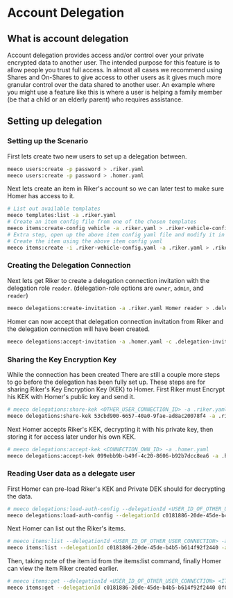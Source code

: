 # Account Delegation

## What is account delegation

Account delegation provides access and/or control over your private encrypted data to another user. The intended purpose for this feature is to allow people you trust full access. In almost all cases we recommend using Shares and On-Shares to give access to other users as it gives much more granular control over the data shared to another user. An example where you might use a feature like this is where a user is helping a family member (be that a child or an elderly parent) who requires assistance.

## Setting up delegation

### Setting up the Scenario

First lets create two new users to set up a delegation between.

```bash
meeco users:create -p password > .riker.yaml
meeco users:create -p password > .homer.yaml
```

Next lets create an item in Riker's account so we can later test to make sure Homer has access to it.

```bash
# List out available templates
meeco templates:list -a .riker.yaml
# Create an item config file from one of the chosen templates
meeco items:create-config vehicle -a .riker.yaml > .riker-vehicle-config.yaml
# Extra step, open up the above item config yaml file and modify it in your chosen text editor
# Create the item using the above item config yaml
meeco items:create -i .riker-vehicle-config.yaml -a .riker.yaml > .riker-vehicle.yaml
```

### Creating the Delegation Connection

Next lets get Riker to create a delegation connection invitation with the delegation role `reader`. (delegation-role options are `owner`, `admin`, and `reader`)

```bash
meeco delegations:create-invitation -a .riker.yaml Homer reader > .delegation-invitation.yaml
```

Homer can now accept that delegation connection invitation from Riker and the delegation connection will have been created.

```bash
meeco delegations:accept-invitation -a .homer.yaml -c .delegation-invitation.yaml Riker > .delegation-connection.yaml
```

### Sharing the Key Encryption Key

While the connection has been created There are still a couple more steps to go before the delegation has been fully set up. These steps are for sharing Riker's Key Encryption Key (KEK) to Homer. First Riker must Encrypt his KEK with Homer's public key and send it.

```bash
# meeco delegations:share-kek <OTHER_USER_CONNECTION_ID> -a .riker.yaml
meeco delegations:share-kek 53cbd900-6657-40a0-9fae-ad8ac20078f4 -a .riker.yaml
```

Next Homer accepts Riker's KEK, decrypting it with his private key, then storing it for access later under his own KEK.

```bash
# meeco delegations:accept-kek <CONNECTION_OWN_ID> -a .homer.yaml
meeco delegations:accept-kek 099ebb9b-b49f-4c20-8606-b92b7dcc8ea6 -a .homer.yaml
```

### Reading User data as a delegate user

First Homer can pre-load Riker's KEK and Private DEK should for decrypting the data.

```bash
# meeco delegations:load-auth-config --delegationId <USER_ID_OF_OTHER_USER_CONNECTION> -a .homer.yaml > .homer-with-riker-delegation.yaml
meeco delegations:load-auth-config --delegationId c0181886-20de-45de-b4b5-b614f92f2440 -a .homer.yaml > .homer-with-riker-delegation.yaml
```

Next Homer can list out the Riker's items.

```bash
# meeco items:list --delegationId <USER_ID_OF_OTHER_USER_CONNECTION> -a .homer.yaml
meeco items:list --delegationId c0181886-20de-45de-b4b5-b614f92f2440 -a .homer-with-riker-delegation.yaml
```

Then, taking note of the item id from the items:list command, finally Homer can view the item Riker created earlier.

```bash
# meeco items:get --delegationId <USER_ID_OF_OTHER_USER_CONNECTION> <ITEM_)I> -a .homer-with-riker-delegation.yaml
meeco items:get --delegationId c0181886-20de-45de-b4b5-b614f92f2440 0f0dc0d3-d7f4-42e6-8b46-e41bf3a51d2a -a .homer-with-riker-delegation.yaml
```
